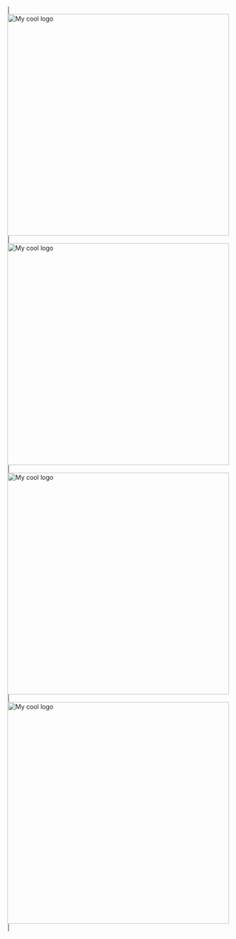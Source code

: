 
| <img src="https://lucianokapluk.github.io/_nuxt/img/screenshot_01.57cd2fa.jpg" alt="My cool logo" height=500/> | <img src="https://lucianokapluk.github.io/_nuxt/img/screenshot_02.cf34df6.jpg" alt="My cool logo" height=500/> | <img src="https://lucianokapluk.github.io/_nuxt/img/screenshot_03.19a41c9.jpg" alt="My cool logo" height=500/> |  <img src="https://lucianokapluk.github.io/_nuxt/img/screenshot_04.c96a1ff.jpg" alt="My cool logo" height=500/> |



